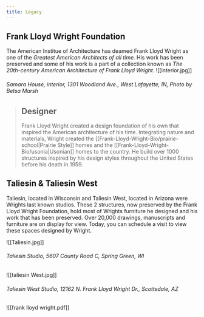 ```yaml
---
title: Legacy
---
```

## Frank Lloyd Wright Foundation
The American Institue of Architecture has deamed Frank Lloyd Wright as one of the _Greatest American Architects of all time._ His work has been preserved and some of his work is a part of a collection known as _The 20th-century American Architecture of Frank Lloyd Wright_. 
![[interior.jpg]]
###### Samara House, interior, 1301 Woodland Ave., West Lafayette, IN, Photo by Betsa Marsh


>## Designer
>Frank Lloyd Wright created a design foundation of his own that inspired the American architecture of his time.  Integrating nature and materials, Wright created the [[Frank-Lloyd-Wright-Bio/prairie-school|Prairie Style]] homes and the [[Frank-Lloyd-Wright-Bio/usonia|Usonian]] homes to the country. He build over 1000 structures inspired by his design styles throughout the United States before his death in 1959.

## Taliesin & Taliesin West
Taliesin, located in Wisconsin and Taliesin West, located in Arizona were Wrights last known studios.  These 2 structures, now preserved by the Frank Lloyd Wright Foundation, hold most of Wrights furniture he designed and his work that has been preserved.  Over 20,000 drawings, manuscripts and furniture are on display for view. Today, you can schedule a visit to view these spaces designed by Wright.

![[Taliesin.jpg]]
###### Taliesin Studio, 5607 County Road C, Spring Green, WI

![[taliesin West.jpg]]
###### Taliesin West Studio, 12162 N. Frank Lloyd Wright Dr., Scottsdale, AZ

![[frank lloyd wright.pdf]]